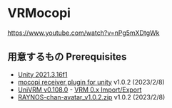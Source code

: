 # VRMocopi
https://www.youtube.com/watch?v=nPg5mXDtgWk

## 用意するもの Prerequisites

- [Unity 2021.3.16f1](https://unity.com/releases/editor/whats-new/2021.3.16)
- [mocopi receiver plugin for unity](https://www.sony.net/Products/mocopi-dev/jp/downloads/DownloadInfo.html) v1.0.2 (2023/2/8)
- [UniVRM v0.108.0](https://github.com/vrm-c/UniVRM/releases/tag/v0.108.0) - [VRM 0.x Import/Export](https://github.com/vrm-c/UniVRM/releases/download/v0.108.0/UniVRM-0.108.0_e16d.unitypackage)
- [RAYNOS-chan-avatar_v1.0.2.zip](https://www.sony.net/Products/mocopi-dev/jp/downloads/DownloadInfo.html#RAYNOS) v1.0.2 (2023/2/8)

